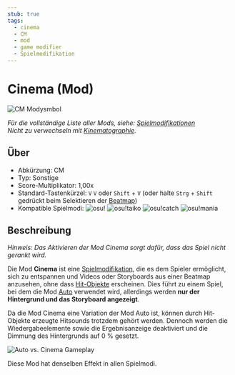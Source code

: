 ```yaml
---
stub: true
tags:
  - cinema
  - CM
  - mod
  - game modifier
  - Spielmodifikation
---
```


# Cinema (Mod)

![CM Modysmbol](/wiki/shared/mods/CM.png "Cinema (CM) Modsymbol")

*Für die vollständige Liste aller Mods, siehe: [Spielmodifikationen](/wiki/Gameplay/Game_modifier)*\
*Nicht zu verwechseln mit [Kinematographie](https://de.wikipedia.org/wiki/Kinematographie).*

## Über

- Abkürzung: CM
- Typ: Sonstige
- Score-Multiplikator: 1,00x
- Standard-Tastenkürzel: `V` `V` oder `Shift` + `V` (oder halte `Strg` + `Shift` gedrückt beim Selektieren der [Beatmap](/wiki/Beatmap))
- Kompatible Spielmodi: ![][osu!] ![][osu!taiko] ![][osu!catch] ![][osu!mania]

## Beschreibung

*Hinweis: Das Aktivieren der Mod Cinema sorgt dafür, dass das Spiel nicht gerankt wird.*

Die Mod **Cinema** ist eine [Spielmodifikation](/wiki/Gameplay/Game_modifier), die es dem Spieler ermöglicht, sich zu entspannen und Videos oder Storyboards aus einer Beatmap anzusehen, ohne dass [Hit-Objekte](/wiki/Gameplay/Hit_object) erscheinen. Dies führt zu einem Spiel, bei dem die Mod [Auto](/wiki/Gameplay/Game_modifier/Auto) verwendet wird, allerdings werden **nur der Hintergrund und das Storyboard angezeigt**.

Da die Mod Cinema eine Variation der Mod Auto ist, können durch Hit-Objekte erzeugte Hitsounds trotzdem gehört werden. Dennoch werden die Wiedergabeelemente sowie die Ergebnisanzeige deaktiviert und die Dimmung des Hintergrunds auf 0 % gesetzt.

![Auto vs. Cinema Gameplay](img/CM-comparison.jpg "Vergleich zwischen den Mods Auto (links) und Cinema (rechts)")

Diese Mod hat denselben Effekt in allen Spielmodi.

[osu!]: /wiki/shared/mode/osu.png "osu!"
[osu!taiko]: /wiki/shared/mode/taiko.png "osu!taiko"
[osu!catch]: /wiki/shared/mode/catch.png "osu!catch"
[osu!mania]: /wiki/shared/mode/mania.png "osu!mania"
